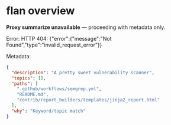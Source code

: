 # flan overview

**Proxy summarize unavailable** — proceeding with metadata only.

Error: HTTP 404: {"error":{"message":"Not Found","type":"invalid_request_error"}}

Metadata:
```json
{
  "description": "A pretty sweet vulnerability scanner",
  "topics": [],
  "paths": [
    ".github/workflows/semgrep.yml",
    "README.md",
    "contrib/report_builders/templates/jinja2_report.html"
  ],
  "why": "Keyword/topic match"
}
```